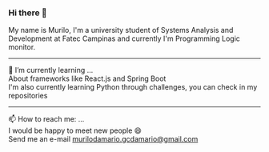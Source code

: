 ### Hi there 👋
My name is Murilo, I'm a university student of Systems Analysis and Development at Fatec Campinas and currently I'm Programming Logic monitor.
<hr>
🌱 I’m currently learning ...<br>
About frameworks like React.js and Spring Boot <br>
I'm also currently learning Python through challenges, you can check in my repositories

<hr>

📫 How to reach me: ... <br>
I would be happy to meet new people 😄 <br>
Send me an e-mail murilodamario.gcdamario@gmail.com

